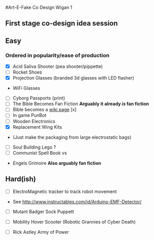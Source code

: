 #Art-E-Fake Co Design Wigan 1
## First stage co-design idea session


## Easy
### Ordered in popularity/ease of production

 - [x] Acid Saliva Shooter (pea shooter/pippette)
 - [ ] Rocket Shoes
 - [x] Projection Glasses (branded 3d glasses with LED flasher)
  * WiFi Glasses
 - [ ] Cyborg Passports (print)
 - [ ] The Bible Becomes Fan Fiction **Arguably it already *is* fan fiction**
  - [ ] Bible becomes a [wiki page](http://biblewiki.net/static/Bible_Wiki) [x]
 - [ ] In game PunBot
 - [ ] Wooden Electronics
 - [x] Replacement Wing Kits
  * (Just make the packaging from large electrostatic bags) 
 - [ ] Soul Building Lego ?
 - [ ] Communist Spell Book vs
  * Engels Grimoire **Also arguably fan fiction**

## Hard(ish)


 - [ ] ElectroMagnetic tracker to track robot movement 
  * See http://www.instructables.com/id/Arduino-EMF-Detector/ 
 - [ ] Mutant Badger Sock Puppett
 - [ ] Mobility Hover Scooter (Robotic Grannies of Cyber Death)
 - [ ] Rick Astley Army of Power

